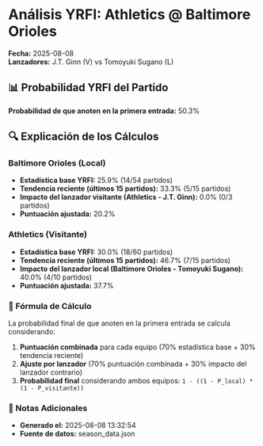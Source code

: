 # Análisis YRFI: Athletics @ Baltimore Orioles

**Fecha:** 2025-08-08  
**Lanzadores:** J.T. Ginn (V) vs Tomoyuki Sugano (L)

## 📊 Probabilidad YRFI del Partido

**Probabilidad de que anoten en la primera entrada:** 50.3%

## 🔍 Explicación de los Cálculos

### Baltimore Orioles (Local)
- **Estadística base YRFI:** 25.9% (14/54 partidos)
- **Tendencia reciente (últimos 15 partidos):** 33.3% (5/15 partidos)
- **Impacto del lanzador visitante (Athletics - J.T. Ginn):** 0.0% (0/3 partidos)
- **Puntuación ajustada:** 20.2%

### Athletics (Visitante)
- **Estadística base YRFI:** 30.0% (18/60 partidos)
- **Tendencia reciente (últimos 15 partidos):** 46.7% (7/15 partidos)
- **Impacto del lanzador local (Baltimore Orioles - Tomoyuki Sugano):** 40.0% (4/10 partidos)
- **Puntuación ajustada:** 37.7%

### 📝 Fórmula de Cálculo

La probabilidad final de que anoten en la primera entrada se calcula considerando:
1. **Puntuación combinada** para cada equipo (70% estadística base + 30% tendencia reciente)
2. **Ajuste por lanzador** (70% puntuación combinada + 30% impacto del lanzador contrario)
3. **Probabilidad final** considerando ambos equipos: `1 - ((1 - P_local) * (1 - P_visitante))`

### 📌 Notas Adicionales

- **Generado el:** 2025-08-08 13:32:54
- **Fuente de datos:** season_data.json
